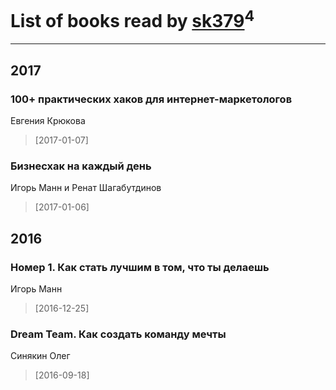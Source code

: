 # List of books read by [sk379](https://plus.google.com/u/0/104993798183193187530/)<sup>4</sup>
---

## 2017

### 100+ практических хаков для интернет-маркетологов
Евгения Крюкова
> [2017-01-07] 


### Бизнесхак на каждый день
Игорь Манн и Ренат Шагабутдинов
> [2017-01-06] 



## 2016

### Номер 1. Как стать лучшим в том, что ты делаешь
Игорь Манн
> [2016-12-25] 


### Dream Team. Как создать команду мечты
Синякин Олег
> [2016-09-18] 



